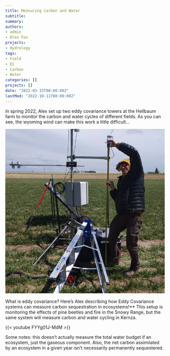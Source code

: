 ```yaml
---
title: Measuring Carbon and Water
subtitle: 
summary: 
authors:
- admin
- Alex Fox
projects: 
- Hydrology
tags:
- Field
- EC
- Carbon
- Water
categories: []
projects: []
date: "2022-03-15T00:00:00Z"
lastMod: "2022-10-11T00:00:00Z"
---
```

In spring 2022, Alex set up two eddy covariance towers at the Hellbaum farm to monitor the carbon and water cycles of different fields. As you can see, the wyoming wind can make this work a little difficult...

![](./windy.png) 

What is eddy covariance? Here’s Alex describing how Eddy Covariance systems can measure carbon sequestration in ecosystems!** This setup is monitoring the effects of pine beetles and fire in the Snowy Range, but the same system will measure carbon and water cycling in Kernza.

{{< youtube FYYg01J-MdM >}}

Some notes: this doesn’t actually measure the total water budget if an ecosystem, just the gaseous component. Also, the net carbon assimilated by an ecosystem in a given year isn’t necessarily permanently sequestered.
